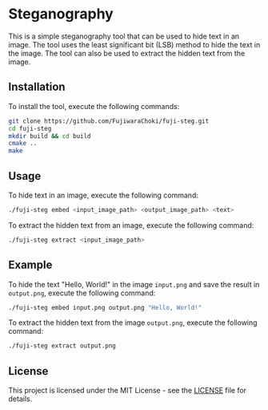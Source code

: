 # Steganography

This is a simple steganography tool that can be used to hide text in an image. The tool uses the least significant bit (LSB) method to hide the text in the image. The tool can also be used to extract the hidden text from the image.

## Installation

To install the tool, execute the following commands:

```bash
git clone https://github.com/FujiwaraChoki/fuji-steg.git
cd fuji-steg
mkdir build && cd build
cmake ..
make
```

## Usage

To hide text in an image, execute the following command:

```bash
./fuji-steg embed <input_image_path> <output_image_path> <text>
```

To extract the hidden text from an image, execute the following command:

```bash
./fuji-steg extract <input_image_path>
```

## Example

To hide the text "Hello, World!" in the image `input.png` and save the result in `output.png`, execute the following command:

```bash
./fuji-steg embed input.png output.png "Hello, World!"
```

To extract the hidden text from the image `output.png`, execute the following command:

```bash
./fuji-steg extract output.png
```

## License

This project is licensed under the MIT License - see the [LICENSE](LICENSE) file for details.
